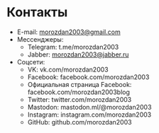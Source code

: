 # Контакты
- E-mail: morozdan2003@gmail.com
- Мессенджеры:
  - Telegram: t.me/morozdan2003
  - Jabber: morozdan2003@jabber.ru
- Соцсети:
  - VK: vk.com/morozdan2003
  - Facebook: facebook.com/morozdan2003
  - Официальная страница Facebook: facebook.com/morozdan2003blog
  - Twitter: twitter.com/morozdan2003
  - Mastodon: mastodon.ml/@morozdan2003
  - Instagram: instagram.com/morozdan2003
  - GitHub: github.com/morozdan2003
